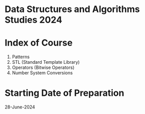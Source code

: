 ﻿# Data Structures and Algorithms Studies 2024

# Index of Course
1. Patterns
2. STL (Standard Template Library)
3. Operators (Bitwise Operators)
4. Number System Conversions

# Starting Date of Preparation
28-June-2024
